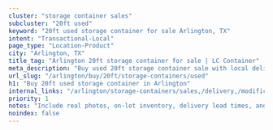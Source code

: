 ```yaml
---
cluster: "storage container sales"
subcluster: "20ft used"
keyword: "20ft used storage container for sale Arlington, TX"
intent: "Transactional-Local"
page_type: "Location-Product"
city: "Arlington, TX"
title_tag: "Arlington 20ft storage container for sale | LC Container"
meta_description: "Buy used 20ft storage container sale with local delivery in Arlington, TX. LC Container — local Since 2003. Request a fast quote today."
url_slug: "/arlington/buy/20ft/storage-containers/used"
h1: "Buy 20ft used storage container in Arlington"
internal_links: "/arlington/storage-containers/sales,/delivery,/modifications"
priority: 1
notes: "Include real photos, on-lot inventory, delivery lead times, and financing info."
noindex: false
---
```


<!-- TODO: Add unique city/inventory copy, images, and internal links here. -->
